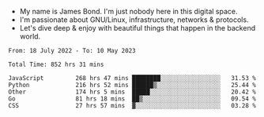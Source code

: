 - My name is James Bond. I'm just nobody here in this digital space. 
- I'm passionate about GNU/Linux, infrastructure, networks & protocols. 
- Let's dive deep & enjoy with beautiful things that happen in the backend world.


<!--START_SECTION:waka-->

```text
From: 18 July 2022 - To: 10 May 2023

Total Time: 852 hrs 31 mins

JavaScript         268 hrs 47 mins ████████░░░░░░░░░░░░░░░░░   31.53 %
Python             216 hrs 52 mins ██████▒░░░░░░░░░░░░░░░░░░   25.44 %
Other              174 hrs 5 mins  █████░░░░░░░░░░░░░░░░░░░░   20.42 %
Go                 81 hrs 18 mins  ██▒░░░░░░░░░░░░░░░░░░░░░░   09.54 %
CSS                27 hrs 57 mins  ▓░░░░░░░░░░░░░░░░░░░░░░░░   03.28 %
```

<!--END_SECTION:waka-->
